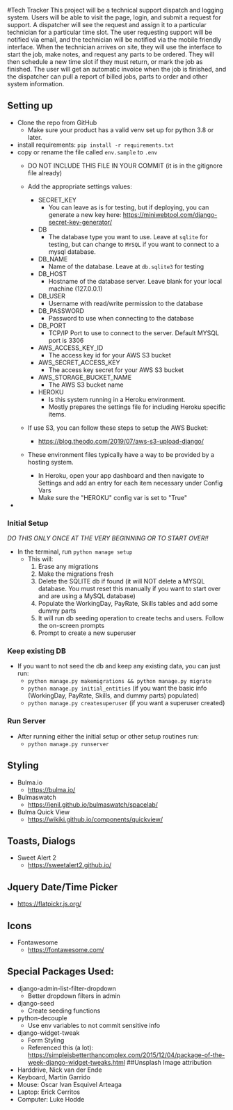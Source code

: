 #Tech Tracker
This project will be a technical support dispatch and logging system.  Users will be able to visit the page, login, and submit a request for support.  A dispatcher will see the request and assign it to a particular technician for a particular time slot.  The user requesting support will be notified via email, and the technician will be notified via the mobile friendly interface. When the technician arrives on site, they will use the interface to start the job, make notes, and request any parts to be ordered.  They will then schedule a new time slot if they must return, or mark the job as finished.  The user will get an automatic invoice when the job is finished, and the dispatcher can pull a report of billed jobs, parts to order and other system information. 

## Setting up
- Clone the repo from GitHub
  - Make sure your product has a valid venv set up for python 3.8 or later.
- install requirements: `pip install -r requirements.txt`
- copy or rename the file called `env.sample` to `.env`
  - DO NOT INCLUDE THIS FILE IN YOUR COMMIT (it is in the gitignore file already)
  - Add the appropriate settings values:
    - SECRET_KEY
      - You can leave as is for testing, but if deploying, you can generate a new key here: https://miniwebtool.com/django-secret-key-generator/
    - DB
      - The database type you want to use.  Leave at `sqlite` for testing, but can change to `MYSQL` if you want to connect to a mysql database.
    - DB_NAME
      - Name of the database.  Leave at `db.sqlite3` for testing
    - DB_HOST
      - Hostname of the database server.  Leave blank for your local machine (127.0.0.1)
    - DB_USER
      - Username with read/write permission to the database
    - DB_PASSWORD
      - Password to use when connecting to the database
    - DB_PORT
      - TCP/IP Port to use to connect to the server.  Default MYSQL port is 3306
    - AWS_ACCESS_KEY_ID
      - The access key id for your AWS S3 bucket
    - AWS_SECRET_ACCESS_KEY
      - The access key secret for your AWS S3 bucket
    - AWS_STORAGE_BUCKET_NAME
      - The AWS S3 bucket name
    - HEROKU
      - Is this system running in a Heroku environment.
      - Mostly prepares the settings file for including Heroku specific items.

  - If use S3, you can follow these steps to setup the AWS Bucket:
    - https://blog.theodo.com/2019/07/aws-s3-upload-django/
  - These environment files typically have a way to be provided by a hosting system.
    - In Heroku, open your app dashboard and then navigate to Settings and add an entry for each item necessary under Config Vars
    - Make sure the "HEROKU" config var is set to "True"
- 

### Initial Setup
*DO THIS ONLY ONCE AT THE VERY BEGINNING OR TO START OVER!!*
- In the terminal, run `python manage setup` 
  - This will:
    1. Erase any migrations
    2. Make the migrations fresh
    3. Delete the SQLITE db if found (it will NOT delete a MYSQL database.  You must reset this manually if you want to start over and are using a MySQL database)
    4. Populate the WorkingDay, PayRate, Skills tables and add some dummy parts
    5. It will run db seeding operation to create techs and users.  Follow the on-screen prompts
    6. Prompt to create a new superuser



### Keep existing DB
- If you want to not seed the db and keep any existing data, you can just run:
  - `python manage.py makemigrations && python manage.py migrate`
  - `python manage.py initial_entities` (if you want the basic info (WorkingDay, PayRate, Skills, and dummy parts) populated)
  - `python manage.py createsuperuser` (if you want a superuser created)

### Run Server
- After running either the initial setup or other setup routines run:
  - `python manage.py runserver`

## Styling
- Bulma.io
  - https://bulma.io/
- Bulmaswatch
  - https://jenil.github.io/bulmaswatch/spacelab/
- Bulma Quick View
  - https://wikiki.github.io/components/quickview/

## Toasts, Dialogs
- Sweet Alert 2
  - https://sweetalert2.github.io/

## Jquery Date/Time Picker
- https://flatpickr.js.org/

## Icons
- Fontawesome
  - https://fontawesome.com/

## Special Packages Used:
- django-admin-list-filter-dropdown
  - Better dropdown filters in admin
- django-seed
  - Create seeding functions
- python-decouple
  - Use env variables to not commit sensitive info
- django-widget-tweak
  - Form Styling
  - Referenced this (a lot): https://simpleisbetterthancomplex.com/2015/12/04/package-of-the-week-django-widget-tweaks.html
##Unsplash Image attribution
- Harddrive, Nick van der Ende
- Keyboard, Martin Garrido
- Mouse: Oscar Ivan Esquivel Arteaga
- Laptop: Erick Cerritos
- Computer: Luke Hodde
